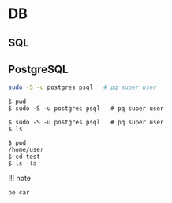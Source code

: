 # DB

## SQL

## PostgreSQL

```bash
sudo -S -u postgres psql   # pq super user
```

```console 
$ pwd
$ sudo -S -u postgres psql   # pq super user
```

```shell-session 
$ sudo -S -u postgres psql   # pq super user
$ ls
```

```console
$ pwd
/home/user
$ cd test
$ ls -la
```

!!! note

    be car